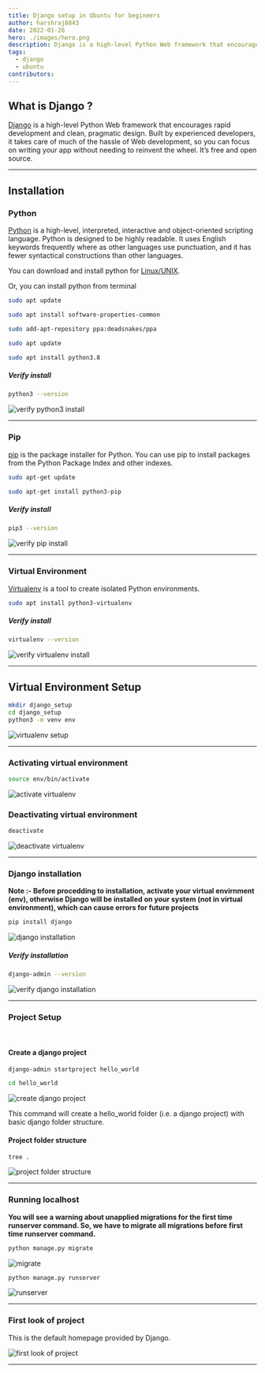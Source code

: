 ```yaml
---
title: Django setup in Ubuntu for begineers
author: harshraj8843
date: 2022-01-26
hero: ./images/hero.png
description: Django is a high-level Python Web framework that encourages rapid development and clean, pragmatic design. Built by experienced developers, it takes care of much of the hassle of Web development, so you can focus on writing your app without needing to reinvent the wheel. It’s free and open source.
tags:
  - django
  - ubuntu
contributors:
---
```


## What is Django ?

[Django](https://www.djangoproject.com/ "Django official site") is a high-level Python Web framework that encourages rapid development and clean, pragmatic design. Built by experienced developers, it takes care of much of the hassle of Web development, so you can focus on writing your app without needing to reinvent the wheel. It’s free and open source.

---

## Installation

### Python

[Python](https://www.python.org/ "Python official site") is a high-level, interpreted, interactive and object-oriented scripting language. Python is designed to be highly readable. It uses English keywords frequently where as other languages use punctuation, and it has fewer syntactical constructions than other languages.

You can download and install python for [Linux/UNIX](https://www.python.org/downloads/source/ "Download python for Linux/UNIX").

Or, you can install python from terminal

```bash
sudo apt update
```

```bash
sudo apt install software-properties-common
```

```bash
sudo add-apt-repository ppa:deadsnakes/ppa
```

```bash
sudo apt update
```

```bash
sudo apt install python3.8
```

##### Verify install

```bash
python3 --version
```

![verify python3 install](images/1.png)

---

### Pip

[pip](https://pypi.org/project/pip/ "pip") is the package installer for Python. You can use pip to install packages from the Python Package Index and other indexes.

```bash
sudo apt-get update
```

```bash
sudo apt-get install python3-pip
```

##### Verify install

```bash
pip3 --version
```

![verify pip install](images/2.png)

---

### Virtual Environment

[Virtualenv](https://virtualenv.pypa.io/en/latest/#:~:text=virtualenv%20is%20a%20tool%20to,library%20under%20the%20venv%20module. "virtualenv") is a tool to create isolated Python environments.

```bash
sudo apt install python3-virtualenv
```

##### Verify install

```bash
virtualenv --version
```

![verify virtualenv install](images/3.png)

---

## Virtual Environment Setup

```bash
mkdir django_setup
cd django_setup
python3 -m venv env
```

![virtualenv setup](images/4.png)

---

### Activating virtual environment

```bash
source env/bin/activate
```

![activate virtualenv](images/5.png)

### Deactivating virtual environment

```bash
deactivate
```

![deactivate virtualenv](images/6.png)

---

### Django installation

**Note :- Before procedding to installation, activate your virtual envirnment (env), otherwise Django will be installed on your system (not in virtual environment), which can cause errors for future projects**

```bash
pip install django
```

![django installation](images/7.png)

##### Verify installation

```bash
django-admin --version
```

![verify django installation](images/8.png)

---

### Project Setup

<br/>

#### Create a django project

```bash
django-admin startproject hello_world
```

```bash
cd hello_world
```

![create django project](images/9.png)

This command will create a hello_world folder (i.e. a django project) with basic django folder structure.

#### Project folder structure

```bash
tree .
```

![project folder structure](images/10.png)

---

### Running localhost

**You will see a warning about unapplied migrations for the first time runserver command. So, we have to migrate all migrations before first time runserver command.**

```bash
python manage.py migrate
```

![migrate](images/11.png)

```bash
python manage.py runserver
```

![runserver](images/12.png)

---

### First look of project

This is the default homepage provided by Django.

![first look of project](images/13.png)

---
